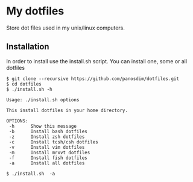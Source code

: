 # My dotfiles
Store dot files used in my unix/linux computers.

## Installation
In order to install use the install.sh script. You can install one, some or all dotfiles
```
$ git clone --recursive https://github.com/panosdim/dotfiles.git
$ cd dotfiles
$ ./install.sh -h

Usage: ./install.sh options

This install dotfiles in your home directory.

OPTIONS:
 -h      Show this message
 -b      Install bash dotfiles
 -z      Install zsh dotfiles
 -c      Install tcsh/csh dotfiles
 -v      Install vim dotfiles
 -m      Install mrxvt dotfiles
 -f      Install fish dotfiles
 -a      Install all dotfiles 

$ ./install.sh  -a
```
